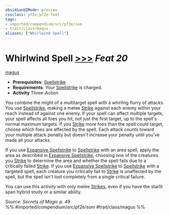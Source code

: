 ```yaml
---
obsidianUIMode: preview
cssclass: pf2e,pf2e-feat
tags:
- imported/compendium/src/pf2e/som
- trait/class/magus
aliases: ["Whirlwind Spell"]
---
```

# Whirlwind Spell  [>>>](chapter-9-playing-the-game.md#Actions "Three-Action") *Feat 20*  
[magus](rules/traits/magus-som.md)  

- **Prerequisites**: [Spellstrike](spellstrike-som.md)
- **Requirements**: Your [Spellstrike](spellstrike-som.md) is charged.
- **Activity** Three-Action

You combine the might of a multitarget spell with a whirling flurry of attacks. You use [Spellstrike](spellstrike-som.md), making a melee [Strike](strike.md) against each enemy within your reach instead of against one enemy. If your spell can affect multiple targets, your spell affects all foes you hit, not just the first target, up to the spell's normal maximum targets. If you [Strike](strike.md) more foes than the spell could target, choose which foes are affected by the spell. Each attack counts toward your multiple attack penalty but doesn't increase your penalty until you've made all your attacks.

If you use [Expansive Spellstrike](expansive-spellstrike-som.md) to [Spellstrike](spellstrike-som.md) with an area spell, apply the area as described in [Expansive Spellstrike](expansive-spellstrike-som.md), choosing one of the creatures you [Strike](strike.md) to determine the area and whether the spell fails due to a critically failed [Strike](strike.md). If you use [Expansive Spellstrike](expansive-spellstrike-som.md) to [Spellstrike](spellstrike-som.md) with a targeted spell, each creature you critically fail to [Strike](strike.md) is unaffected by the spell, but the spell isn't lost completely from a single critical failure.

You can use this activity with only melee [Strikes](strike.md), even if you have the starlit span hybrid study or a similar ability.

*Source: Secrets of Magic p. 49*  
%% #imported/compendium/src/pf2e/som #trait/class/magus %%